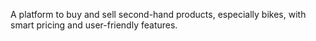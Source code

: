 A platform to buy and sell second-hand products, especially bikes, with smart pricing and user-friendly features.
